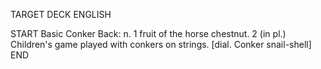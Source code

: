TARGET DECK
ENGLISH

START
Basic
Conker
Back: n. 1 fruit of the horse chestnut. 2 (in pl.) Children's game played with conkers on strings. [dial. Conker snail-shell]
END
